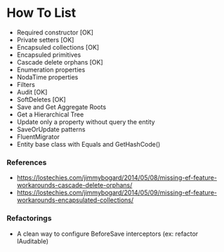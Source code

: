 # How To List

* Required constructor [OK]
* Private setters [OK]
* Encapsuled collections [OK]
* Encapsuled primitives
* Cascade delete orphans [OK]
* Enumeration properties
* NodaTime properties
* Filters
* Audit [OK]
* SoftDeletes [OK]
* Save and Get Aggregate Roots
* Get a Hierarchical Tree
* Update only a property without query the entity
* SaveOrUpdate patterns
* FluentMigrator
* Entity base class with Equals and GetHashCode()

### References

* https://lostechies.com/jimmybogard/2014/05/08/missing-ef-feature-workarounds-cascade-delete-orphans/
* https://lostechies.com/jimmybogard/2014/05/09/missing-ef-feature-workarounds-encapsulated-collections/

### Refactorings

* A clean way to configure BeforeSave interceptors (ex: refactor IAuditable)
